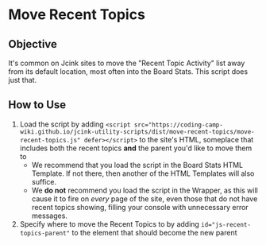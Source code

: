 # Move Recent Topics

## Objective

It's common on Jcink sites to move the "Recent Topic Activity" list away from its default location, most often into the Board Stats. This script does just that.

## How to Use

1. Load the script by adding `<script src="https://coding-camp-wiki.github.io/jcink-utility-scripts/dist/move-recent-topics/move-recent-topics.js" defer></script>` to the site's HTML, someplace that includes both the recent topics **and** the parent you'd like to move them to
    - We recommend that you load the script in the Board Stats HTML Template. If not there, then another of the HTML Templates will also suffice.
    - We **do not** recommend you load the script in the Wrapper, as this will cause it to fire on _every_ page of the site, even those that do not have recent topics showing, filling your console with unnecessary error messages.
1. Specify where to move the Recent Topics to by adding `id="js-recent-topics-parent"` to the element that should become the new parent
